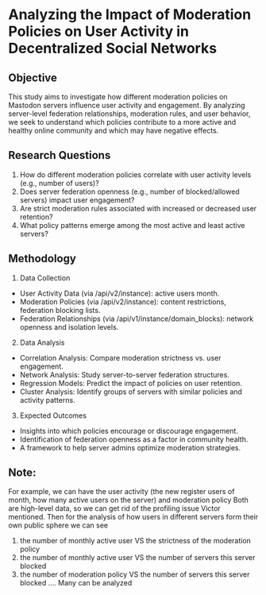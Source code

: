 # Analyzing the Impact of Moderation Policies on User Activity in Decentralized Social Networks

## Objective
This study aims to investigate how different moderation policies on Mastodon servers influence user activity and engagement. By analyzing server-level federation relationships, moderation rules, and user behavior, we seek to understand which policies contribute to a more active and healthy online community and which may have negative effects.

## Research Questions
1. How do different moderation policies correlate with user activity levels (e.g., number of users)?
2. Does server federation openness (e.g., number of blocked/allowed servers) impact user engagement?
3. Are strict moderation rules associated with increased or decreased user retention?
4. What policy patterns emerge among the most active and least active servers?

## Methodology
1. Data Collection
* User Activity Data (via /api/v2/instance): active users month.
* Moderation Policies (via /api/v2/instance): content restrictions, federation blocking lists.
* Federation Relationships (via /api/v1/instance/domain_blocks): network openness and isolation levels.
2. Data Analysis
* Correlation Analysis: Compare moderation strictness vs. user engagement.
* Network Analysis: Study server-to-server federation structures.
* Regression Models: Predict the impact of policies on user retention.
* Cluster Analysis: Identify groups of servers with similar policies and activity patterns.
3. Expected Outcomes
* Insights into which policies encourage or discourage engagement.
* Identification of federation openness as a factor in community health.
* A framework to help server admins optimize moderation strategies.

## Note:
For example, we can have the user activity (the new register users of month, how many active users on the server) and moderation policy
Both are high-level data, so we can get rid of the profiling issue Victor mentioned.
Then for the analysis of how users in different servers form their own public sphere we can see
1. the number of monthly active user VS the strictness of the moderation policy
2.  the number of monthly active user VS the number of servers this server blocked 
3. the number of moderation policy VS the number of servers this server blocked
….
Many can be analyzed
